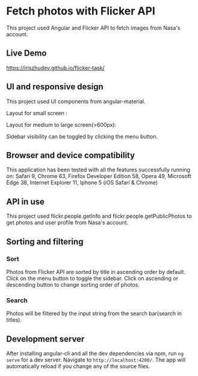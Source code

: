 # Fetch photos with Flicker API

This project used Angular and Flicker API to fetch images from Nasa's account.

## Live Demo

https://iriszhudev.github.io/flicker-task/

## UI and responsive design

This project used UI components from angular-material.

Layout for small screen :

Layout for medium to large screen(>600px):

Sidebar visibility can be toggled by clicking the menu button.

## Browser and device compatibility 

This application has been tested with all the features successfully running on:
Safari 9,
Chrome 63, 
Firefox Developer Edition 58,
Opera 49,
Microsoft Edge 38,
Internet Explorer 11,
Iphone 5 (iOS Safari & Chrome)

## API in use

This project used flickr.people.getInfo and flickr.people.getPublicPhotos to get photos and user profile from Nasa's account.

## Sorting and filtering

### Sort
Photos from Flicker API are sorted by title in ascending order by default.
Click on the menu button to toggle the sidebar. Click on ascending or descending button to change sorting order of photos.

### Search
Photos will be filtered by the input string from the search bar(search in titles).

## Development server

After installing angular-cli and all the dev dependencies via npm, run `ng serve` for a dev server. Navigate to `http://localhost:4200/`. The app will automatically reload if you change any of the source files.


